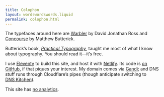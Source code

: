 ```yaml
---
title: Colophon
layout: wordswordswords.liquid
permalink: colophon.html
---
```


The typefaces around here are [Warbler](https://djr.com/warbler) by David Jonathan Ross and [Concourse](https://mbtype.com/fonts/concourse) by Matthew Butterick.

Butterick’s book, [_Practical Typography_](https://practicaltypography.com), taught me most of what I know about typography. You should read it—it’s free.

I use [Eleventy](https://www.11ty.dev) to build this site, and host it with [Netlify](https://www.netlify.com). Its code is [on GitHub](https://github.com/jaskfla/jaskfla.github.io), if that piques your interest. My domain comes via [Gandi](https://www.gandi.net); and DNS stuff runs through Cloudflare’s pipes (though anticipate switching to [DNS Kitchen](https://dns.kitchen)).

This site has [no analytics](/privacy).
